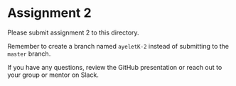 # Assignment 2

Please submit assignment 2 to this directory.

Remember to create a branch named `ayeletK-2` 
instead of submitting to the `master` branch.

If you have any questions, review the GitHub presentation or reach
out to your group or mentor on Slack.
